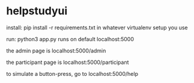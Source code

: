 # helpstudyui

install: pip install -r requirements.txt in whatever virtualenv setup you use

run: python3 app.py runs on default localhost:5000

the admin page is localhost:5000/admin

the participant page is localhost:5000/participant

to simulate a button-press, go to localhost:5000/help